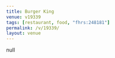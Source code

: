 ```yaml
---
title: Burger King
venue: v19339
tags: [restaurant, food, "fhrs:248181"]
permalink: /v/19339/
layout: venue
---
```

null